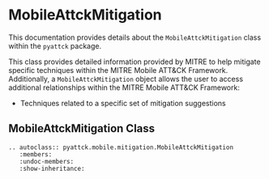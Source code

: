 # MobileAttckMitigation

This documentation provides details about the `MobileAttckMitigation` class within the `pyattck` package.

This class provides detailed information provided by MITRE to help mitigate specific techniques within the MITRE Mobile ATT&CK Framework.  Additionally, a `MobileAttckMitigation` object allows the user to access additional relationships within the MITRE Mobile ATT&CK Framework:

* Techniques related to a specific set of mitigation suggestions

## MobileAttckMitigation Class

```eval_rst
.. autoclass:: pyattck.mobile.mitigation.MobileAttckMitigation
   :members:
   :undoc-members:
   :show-inheritance:
```
